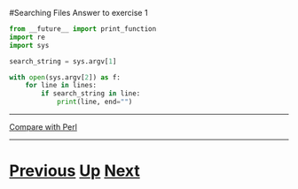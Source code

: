 #Searching Files Answer to exercise 1

```python
from __future__ import print_function
import re
import sys

search_string = sys.argv[1]

with open(sys.argv[2]) as f:
    for line in lines:
        if search_string in line:
            print(line, end="")
```

***

[Compare with Perl](../beginning_perl/searching_answer.md)

***

# [Previous](searching.md) [Up](README.md) [Next](searching.md)
